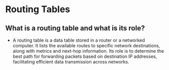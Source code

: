 # Routing Tables

## What is a routing table and what is its role?

- A routing table is a data table stored in a router or a networked computer. It lists the available routes to specific network destinations, along with metrics and next-hop information. Its role is to determine the best path for forwarding packets based on destination IP addresses, facilitating efficient data transmission across networks.
